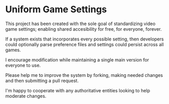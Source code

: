 # Uniform Game Settings
This project has been created with the sole goal of standardizing video game settings; 
enabling shared accesibility for free, for everyone, forever.

If a system exists that incorporates every possible setting, 
then developers could optionally parse preference files and settings could persist across all games.

I encourage modification while maintaining a single main version for everyone to use.

Please help me to improve the system by forking, making needed changes and then submitting a pull request.

I'm happy to cooperate with any authoritative entities looking to help moderate changes.


